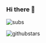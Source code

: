 ### Hi there 👋
![subs](https://img.shields.io/badge/dynamic/json?color=66dd66&label=Bili&query=%24.data.totalSubs&url=https%3A%2F%2Fapi.spencerwoo.com%2Fsubstats%2F%3Fsource%3Dbilibili%26queryKey%3D174927495)

![githubstars](https://github-readme-stats.vercel.app/api?username=ThebestkillerTBK)


